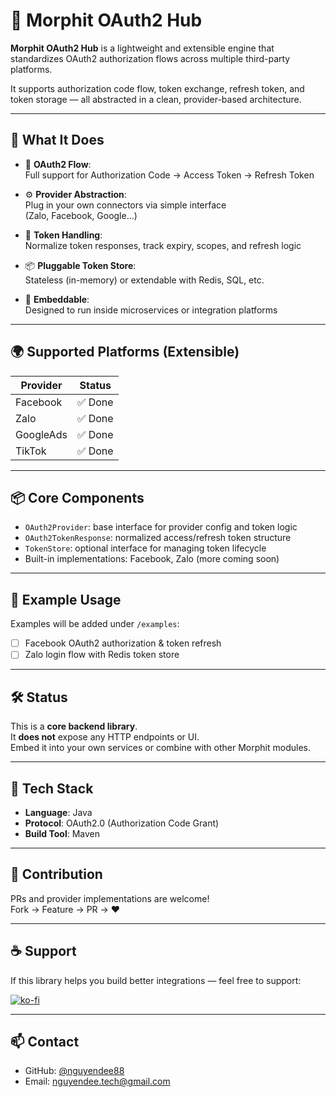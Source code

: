 # 🔐 Morphit OAuth2 Hub

**Morphit OAuth2 Hub** is a lightweight and extensible engine that standardizes OAuth2 authorization flows across multiple third-party platforms.

It supports authorization code flow, token exchange, refresh token, and token storage — all abstracted in a clean, provider-based architecture.

---

## 🚀 What It Does

- 🔐 **OAuth2 Flow**:  
  Full support for Authorization Code → Access Token → Refresh Token

- ⚙️ **Provider Abstraction**:  
  Plug in your own connectors via simple interface  
  (Zalo, Facebook, Google…)

- 🧩 **Token Handling**:  
  Normalize token responses, track expiry, scopes, and refresh logic

- 📦 **Pluggable Token Store**:  
  Stateless (in-memory) or extendable with Redis, SQL, etc.

- 🧪 **Embeddable**:  
  Designed to run inside microservices or integration platforms

---

## 🌍 Supported Platforms (Extensible)

| Provider   | Status   |
|------------|----------|
| Facebook   | ✅ Done  |
| Zalo       | ✅ Done  |
| GoogleAds  | ✅ Done |
| TikTok     | ✅ Done |

---

## 📦 Core Components

- `OAuth2Provider`: base interface for provider config and token logic
- `OAuth2TokenResponse`: normalized access/refresh token structure
- `TokenStore`: optional interface for managing token lifecycle
- Built-in implementations: Facebook, Zalo (more coming soon)

---

## 🧪 Example Usage

Examples will be added under `/examples`:

- [ ] Facebook OAuth2 authorization & token refresh
- [ ] Zalo login flow with Redis token store

---

## 🛠 Status

This is a **core backend library**.  
It **does not** expose any HTTP endpoints or UI.  
Embed it into your own services or combine with other Morphit modules.

---

## 🧰 Tech Stack

- **Language**: Java
- **Protocol**: OAuth2.0 (Authorization Code Grant)
- **Build Tool**: Maven

---

## 🤝 Contribution

PRs and provider implementations are welcome!  
Fork → Feature → PR → ❤️

---

## ☕ Support

If this library helps you build better integrations — feel free to support:

[![ko-fi](https://ko-fi.com/img/githubbutton_sm.svg)](https://ko-fi.com/nguyendee88)

---

## 📫 Contact

- GitHub: [@nguyendee88](https://github.com/nguyendee88)
- Email: nguyendee.tech@gmail.com

